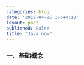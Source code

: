 ```yaml
---
categories: blog
date: '2019-04-25 16:44:18'
layout: post
published: False
title: "Java now"
---
```


### 一、基础概念
